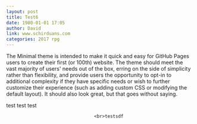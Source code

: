 ```yaml
---
layout: post
title: Test6
date: 1980-01-01 17:05
author: David
link: www.schirduans.com
categories: 2017 rpg
---
```


The Minimal theme is intended to make it quick and easy for GitHub Pages users to create their first (or 100th) website. The theme should meet the vast majority of users' needs out of the box, erring on the side of simplicity rather than flexibility, and provide users the opportunity to opt-in to additional complexity if they have specific needs or wish to further customize their experience (such as adding custom CSS or modifying the default layout). It should also look great, but that goes without saying.

test
test
                          test
						  
						             <br>testsdf 
